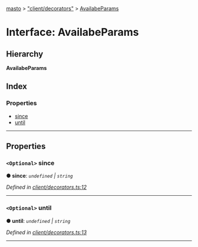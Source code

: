 [masto](../README.md) > ["client/decorators"](../modules/_client_decorators_.md) > [AvailabeParams](../interfaces/_client_decorators_.availabeparams.md)

# Interface: AvailabeParams

## Hierarchy

**AvailabeParams**

## Index

### Properties

* [since](_client_decorators_.availabeparams.md#since)
* [until](_client_decorators_.availabeparams.md#until)

---

## Properties

<a id="since"></a>

### `<Optional>` since

**● since**: *`undefined` \| `string`*

*Defined in [client/decorators.ts:12](https://github.com/neet/masto.js/blob/368b200/src/client/decorators.ts#L12)*

___
<a id="until"></a>

### `<Optional>` until

**● until**: *`undefined` \| `string`*

*Defined in [client/decorators.ts:13](https://github.com/neet/masto.js/blob/368b200/src/client/decorators.ts#L13)*

___

